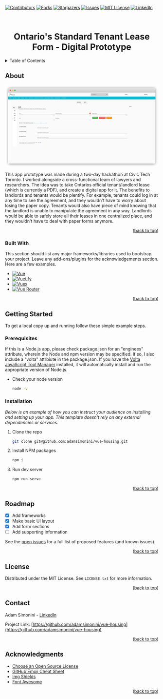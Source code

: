 <!-- Improved compatibility of back to top link: See: https://github.com/othneildrew/Best-README-Template/pull/73 -->

<a name="readme-top"></a>

<!-- PROJECT SHIELDS -->
<!--
*** I'm using markdown "reference style" links for readability.
*** Reference links are enclosed in brackets [ ] instead of parentheses ( ).
*** See the bottom of this document for the declaration of the reference variables
*** for contributors-url, forks-url, etc. This is an optional, concise syntax you may use.
*** https://www.markdownguide.org/basic-syntax/#reference-style-links
-->

[![Contributors][contributors-shield]][contributors-url]
[![Forks][forks-shield]][forks-url]
[![Stargazers][stars-shield]][stars-url]
[![Issues][issues-shield]][issues-url]
[![MIT License][license-shield]][license-url]
[![LinkedIn][linkedin-shield]][linkedin-url]

<!-- PROJECT LOGO -->
<div id="readme-top"></div>
<br/>

<div align="center">
  <h1 align="center">Ontario's Standard Tenant Lease Form - Digital Prototype </h1>
</div>

<!-- TABLE OF CONTENTS -->
<details>
  <summary>Table of Contents</summary>
  <ol>
    <li>
      <a href="#about-the-project">About The Project</a>
      <ul>
        <li><a href="#built-with">Built With</a></li>
      </ul>
    </li>
    <li>
      <a href="#getting-started">Getting Started</a>
      <ul>
        <li><a href="#prerequisites">Prerequisites</a></li>
        <li><a href="#installation">Installation</a></li>
      </ul>
    </li>
    <li><a href="#usage">Usage</a></li>
    <li><a href="#roadmap">Roadmap</a></li>
    <!-- <li><a href="#contributing">Contributing</a></li> -->
    <li><a href="#license">License</a></li>
    <li><a href="#contact">Contact</a></li>
    <li><a href="#acknowledgments">Acknowledgments</a></li>
  </ol>
</details>

<!-- ABOUT THE PROJECT -->

## About

[![Digital Ontario Lease Form][product-screenshot]](https://vue-housing-prototype.netlify.app/)

This app prototype was made during a two-day hackathon at Civic Tech Toronto. I worked alongside a cross-functional team of lawyers and researchers. The idea was to take Ontarios official tenant/landlord lease (which is currently a PDF), and create a digital app for it. The benefits to landlords and tenants would be plentify. For example, tenants could log in at any time to see the agreement, and they wouldn't have to worry about losing the paper copy. Tenants would also have piece of mind knowing that the landlord is unable to manipulate the agreement in any way. Landlords would be able to safely store all their leases in one centralized place, and they wouldn't have to deal with paper forms anymore.

<p align="right">(<a href="#readme-top">back to top</a>)</p>

### Built With

This section should list any major frameworks/libraries used to bootstrap your project. Leave any add-ons/plugins for the acknowledgements section. Here are a few examples.

- [![Vue][vue-shield]][vue-url]
- [![Vuetify][vuetify-shield]][vuetify-url]
- [![Vuex][vuex-shield]][vuex-url]
- [![Vue Router][vue-router-shield]][vue-router-url]

<p align="right">(<a href="#readme-top">back to top</a>)</p>

<!-- GETTING STARTED -->

## Getting Started

To get a local copy up and running follow these simple example steps.

### Prerequisites

If this is a Node.js app, please check package.json for an "enginees" attribute, wherein the Node and npm version may be specified. If so, I also include a "volta" attrbiute in the package.json. If you have the [Volta JavaScript Tool Manager](https://volta.sh/) installed, it will automatically install and run the appropriate version of Node.js.

- Check your node version
  ```sh
  node -v
  ```

### Installation

_Below is an example of how you can instruct your audience on installing and setting up your app. This template doesn't rely on any external dependencies or services._

1. Clone the repo
   ```sh
   git clone git@github.com:adamsimonini/vue-housing.git
   ```
2. Install NPM packages
   ```sh
   npm i
   ```
3. Run dev server
   ```js
   npm run serve
   ```

<p align="right">(<a href="#readme-top">back to top</a>)</p>

<!-- USAGE EXAMPLES -->

<!-- ## Usage

Use this space to show useful examples of how a project can be used. Additional screenshots, code examples and demos work well in this space. You may also link to more resources. -->

<!-- ROADMAP -->

## Roadmap

- [x] Add frameworks
- [x] Make basic UI layout
- [x] Add form sections
- [ ] Add supporting information

See the [open issues](https://github.com/othneildrew/Best-README-Template/issues) for a full list of proposed features (and known issues).

<p align="right">(<a href="#readme-top">back to top</a>)</p>

<!-- CONTRIBUTING -->

<!-- ## Contributing

Contributions are what make the open source community such an amazing place to learn, inspire, and create. Any contributions you make are **greatly appreciated**.

If you have a suggestion that would make this better, please fork the repo and create a pull request. You can also simply open an issue with the tag "enhancement".
Don't forget to give the project a star! Thanks again!

1. Fork the Project
2. Create your Feature Branch (`git checkout -b feature/AmazingFeature`)
3. Commit your Changes (`git commit -m 'Add some AmazingFeature'`)
4. Push to the Branch (`git push origin feature/AmazingFeature`)
5. Open a Pull Request

<p align="right">(<a href="#readme-top">back to top</a>)</p> -->

<!-- LICENSE -->

## License

Distributed under the MIT License. See `LICENSE.txt` for more information.

<p align="right">(<a href="#readme-top">back to top</a>)</p>

<!-- CONTACT -->

## Contact

Adam Simonini - [LinkedIn](https://www.linkedin.com/in/adamsimonini/)

Project Link: [https://github.com/adamsimonini/vue-housing](https://github.com/adamsimonini/vue-housing)

<p align="right">(<a href="#readme-top">back to top</a>)</p>

<!-- ACKNOWLEDGMENTS -->

## Acknowledgments

- [Choose an Open Source License](https://choosealicense.com)
- [GitHub Emoji Cheat Sheet](https://www.webpagefx.com/tools/emoji-cheat-sheet)
- [Img Shields](https://shields.io)
- [Font Awesome](https://fontawesome.com)

<p align="right">(<a href="#readme-top">back to top</a>)</p>

<!-- MARKDOWN LINKS & IMAGES -->
<!-- https://www.markdownguide.org/basic-syntax/#reference-style-links -->

[contributors-shield]: https://img.shields.io/github/contributors/adamsimonini/portfolio-2023.svg?style=for-the-badge
[contributors-url]: https://github.com/adamsimonini/portfolio-2023/graphs/contributors
[forks-shield]: https://img.shields.io/github/forks/adamsimonini/portfolio-2023.svg?style=for-the-badge
[forks-url]: https://github.com/adamsimonini/portfolio-2023/network/members
[stars-shield]: https://img.shields.io/github/stars/adamsimonini/portfolio-2023.svg?style=for-the-badge
[stars-url]: https://github.com/adamsimonini/portfolio-2023/stargazers
[issues-shield]: https://img.shields.io/github/issues/adamsimonini/portfolio-2023.svg?style=for-the-badge
[issues-url]: https://github.com/adamsimonini/portfolio-2023/issues
[license-shield]: https://img.shields.io/github/license/adamsimonini/portfolio-2023.svg?style=for-the-badge
[license-url]: https://github.com/adamsimonini/portfolio-2023/blob/master/LICENSE.txt
[linkedin-shield]: https://img.shields.io/badge/-LinkedIn-black.svg?style=for-the-badge&logo=linkedin&colorB=555
[linkedin-url]: https://linkedin.com/in/adamsimonini

<!-- SCREENSHOT -->

[product-screenshot]: src/assets/vue-housing.png

<!-- BADGES -->

[vue-shield]: https://img.shields.io/badge/vue-34a677?style=for-the-badge&logo=vue&logoColor=white
[vue-url]: https://vuejs.org/
[vuetify-shield]: https://img.shields.io/badge/vuetify-0769AD?style=for-the-badge&logo=vuetify&logoColor=white
[vuetify-url]: https://vuetifyjs.com/en/
[vuex-shield]: https://img.shields.io/badge/vuex-34b17e?style=for-the-badge&logo=vuex&logoColor=white
[vuex-url]: https://vuex.vuejs.org/
[vue-router-shield]: https://img.shields.io/badge/vuerouter-black?style=for-the-badge&logo=vuerouter&logoColor=white
[vue-router-url]: https://router.vuejs.org/
